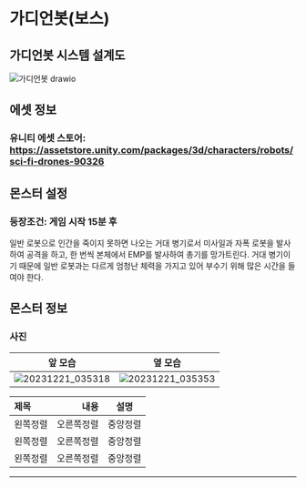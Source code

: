 # 가디언봇(보스)

## 가디언봇 시스템 설계도
![가디언봇 drawio](https://github.com/ACEDIA2567/CityGun/assets/101154683/ad348a56-18ec-41b0-92ae-3ba77d78974a)

## 에셋 정보
### 유니티 에셋 스토어: https://assetstore.unity.com/packages/3d/characters/robots/sci-fi-drones-90326

## 몬스터 설정
### 등장조건: 게임 시작 15분 후
일반 로봇으로 인간을 죽이지 못하면 나오는 거대 병기로서 미사일과 자폭 로봇을 발사하여 공격을 하고,
한 번씩 본체에서 EMP를 발사하여 총기를 망가트린다. 거대 병기이기 때문에 일반 로봇과는 다르게 
엄청난 체력을 가지고 있어 부수기 위해 많은 시간을 들여야 한다.

## 몬스터 정보
### 사진
|앞 모습|옆 모습|
|:---:|:---:|
|![20231221_035318](https://github.com/ACEDIA2567/CityGun/assets/101154683/04a13f95-81b9-46a5-bafb-0be8d6fc7fbe)|![20231221_035353](https://github.com/ACEDIA2567/CityGun/assets/101154683/769a1bca-2cf0-4b80-a415-ea045bf2fab0)|

|제목|내용|설명|
|:---|---:|:---:|
|왼쪽정렬|오른쪽정렬|중앙정렬|
|왼쪽정렬|오른쪽정렬|중앙정렬|
|왼쪽정렬|오른쪽정렬|중앙정렬|



<hr>
